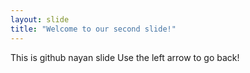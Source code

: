 ```yaml
---
layout: slide
title: "Welcome to our second slide!"
---
```

This is github nayan slide
Use the left arrow to go back!
